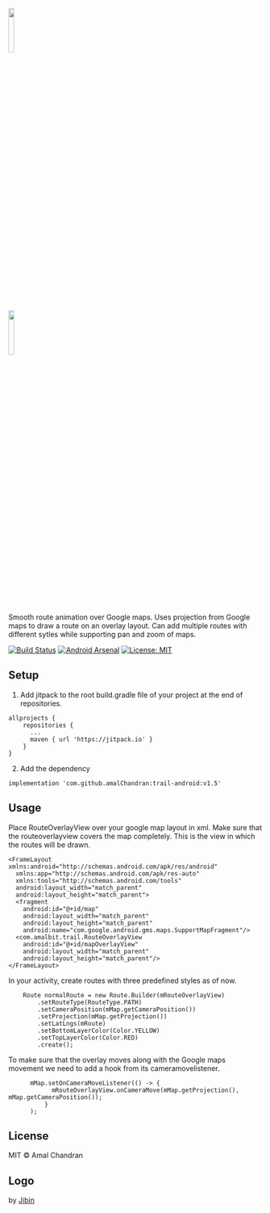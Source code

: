 
<p align="left"><img src="extras/ic_app.png" width="15%" /></p>
<p align="left"><img src="extras/trail_logo.png" width="15%"/></p>
<p align="left">Smooth route animation over Google maps. Uses projection from Google maps to draw a route on an overlay layout. Can add multiple routes with different sytles while supporting pan and zoom of maps.</p>
<p align="left">
  <a href="https://travis-ci.org/amalChandran/trail-android/"><img src="https://travis-ci.org/amalChandran/trail-android.svg?branch=master" alt="Build Status"></a>
  <a href="https://android-arsenal.com/details/1/6435"> <img src="https://img.shields.io/badge/Android%20Arsenal-amal%20chandran-green.svg?style=flat" alt="Android Arsenal"></a>
  <a href="https://github.com/angular/angular.js/blob/master/LICENSE"><img src="https://img.shields.io/badge/License-MIT-lightgrey.svg" alt="License: MIT"></a>
</p>

## Setup
1. Add jitpack to the root build.gradle file of your project at the end of repositories.
```
allprojects {
    repositories {
      ...
      maven { url 'https://jitpack.io' }
    }
}
```
2. Add the dependency
```
implementation 'com.github.amalChandran:trail-android:v1.5'
```
## Usage
Place RouteOverlayView over your google map layout in xml. Make sure that the routeoverlayview covers the map completely. This is the view in which the routes will be drawn.

```
<FrameLayout xmlns:android="http://schemas.android.com/apk/res/android"
  xmlns:app="http://schemas.android.com/apk/res-auto"
  xmlns:tools="http://schemas.android.com/tools"
  android:layout_width="match_parent"
  android:layout_height="match_parent">
  <fragment
    android:id="@+id/map"
    android:layout_width="match_parent"
    android:layout_height="match_parent"
    android:name="com.google.android.gms.maps.SupportMapFragment"/>
  <com.amalbit.trail.RouteOverlayView
    android:id="@+id/mapOverlayView"
    android:layout_width="match_parent"
    android:layout_height="match_parent"/>
</FrameLayout>
```
In your activity, create routes with three predefined styles as of now.

```
    Route normalRoute = new Route.Builder(mRouteOverlayView)
        .setRouteType(RouteType.PATH)
        .setCameraPosition(mMap.getCameraPosition())
        .setProjection(mMap.getProjection())
        .setLatLngs(mRoute)
        .setBottomLayerColor(Color.YELLOW)
        .setTopLayerColor(Color.RED)
        .create();
```
To make sure that the overlay moves along with the Google maps movement we need to add a hook from its cameramovelistener.
```
      mMap.setOnCameraMoveListener(() -> {
            mRouteOverlayView.onCameraMove(mMap.getProjection(), mMap.getCameraPosition());
          }
      );
```


## License
MIT © Amal Chandran

## Logo
by <a href="https://dribbble.com/jibinscribbles">Jibin</a>
